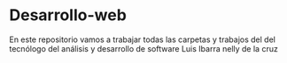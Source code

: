 # Desarrollo-web
En este repositorio vamos a trabajar todas las carpetas y trabajos del del tecnólogo del análisis y desarrollo de software
Luis Ibarra
nelly de la cruz
